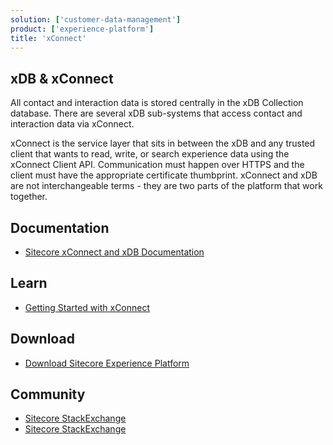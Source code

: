 ```yaml
---
solution: ['customer-data-management']
product: ['experience-platform']
title: 'xConnect'
---
```


## xDB & xConnect

All contact and interaction data is stored centrally in the xDB Collection database. There are several xDB sub-systems that access contact and interaction data via xConnect.

xConnect is the service layer that sits in between the xDB and any trusted client that wants to read, write, or search experience data using the xConnect Client API. Communication must happen over HTTPS and the client must have the appropriate certificate thumbprint. xConnect and xDB are not interchangeable terms - they are two parts of the platform that work together.

## Documentation

- [Sitecore xConnect and xDB Documentation](https://doc.sitecore.com/en/developers/101/sitecore-experience-platform/xconnect-and-the-xdb.html)

## Learn

- [Getting Started with xConnect](https://doc.sitecore.com/en/developers/101/sitecore-experience-platform/getting-started-with-xconnect.html)

## Download

- [Download Sitecore Experience Platform](https://dev.sitecore.net/Downloads/Sitecore_Experience_Platform.aspx)

## Community

- [Sitecore StackExchange](https://sitecore.stackexchange.com/questions/tagged/xconnect)
- [Sitecore StackExchange](https://sitecore.stackexchange.com/questions/tagged/xdb)
